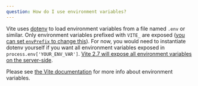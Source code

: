 ```yaml
---
question: How do I use environment variables?
---
```


Vite uses [dotenv](https://github.com/motdotla/dotenv) to load environment variables from a file named `.env` or similar. Only environment variables prefixed with `VITE_` are exposed ([you can set `envPrefix` to change this](https://vitejs.dev/config/#envprefix)). For now, you would need to instantiate dotenv yourself if you want all environment variables exposed in `process.env['YOUR_ENV_VAR']`. [Vite 2.7 will expose all environment variables on the server-side](https://github.com/vitejs/vite/pull/5404).

Please see [the Vite documentation](https://vitejs.dev/guide/env-and-mode.html#env-files) for more info about environment variables.
